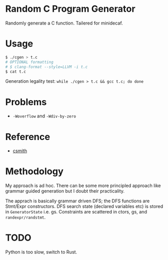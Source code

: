 # Random C Program Generator
Randomly generate a C function. Tailered for minidecaf.

# Usage
```bash
$ ./cgen > t.c
# OPTIONAL formatting
# $ clang-format --style=LLVM -i t.c
$ cat t.c
```

Generation legality test: `while ./cgen > t.c && gcc t.c; do done`

# Problems
* `-Woverflow` and `-Wdiv-by-zero`

# Reference
* [csmith](github.com/csmith-project/csmith)

# Methodology
My approach is ad hoc.
There can be some more principled approach like grammar guided generation but I doubt their practicality.

The apprach is basically grammar driven DFS; the DFS functions are Stmt/Expr constructors.
DFS search state (declared variables etc) is stored in `GeneratorState` i.e. gs.
Constraints are scattered in ctors, gs, and `randexpr/randstmt`.

# TODO
Python is too slow, switch to Rust.
